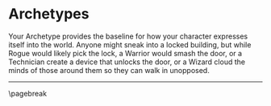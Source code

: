 # Archetypes

Your Archetype provides the baseline for how your character expresses itself into the world. Anyone might sneak into a locked building, but while Rogue would likely pick the lock, a Warrior would smash the door, or a Technician create a device that unlocks the door, or a Wizard cloud the minds of those around them so they can walk in unopposed.

* * * * * * * * * * * * * * * * * * * * * * * * * * * * * * * * * * * * * * * *

\pagebreak
